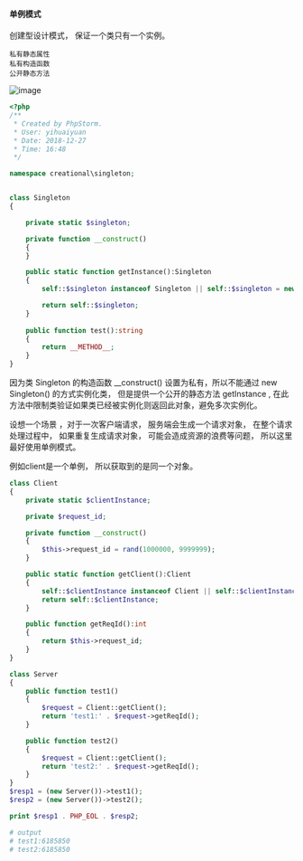 #### 单例模式

创建型设计模式， 保证一个类只有一个实例。

    私有静态属性
    私有构造函数
    公开静态方法
    
![image](https://i.loli.net/2018/12/27/5c249fbc44bf9.jpg)


```php
<?php
/**
 * Created by PhpStorm.
 * User: yihuaiyuan
 * Date: 2018-12-27
 * Time: 16:48
 */

namespace creational\singleton;


class Singleton
{

    private static $singleton;

    private function __construct()
    {
    }

    public static function getInstance():Singleton
    {
        self::$singleton instanceof Singleton || self::$singleton = new self();

        return self::$singleton;
    }
    
    public function test():string 
    {
        return __METHOD__;
    }
}
```

因为类 Singleton 的构造函数 __construct() 设置为私有，所以不能通过 new Singleton() 的方式实例化类， 但是提供一个公开的静态方法 getInstance , 在此方法中限制类验证如果类已经被实例化则返回此对象，避免多次实例化。

设想一个场景 ，对于一次客户端请求， 服务端会生成一个请求对象， 在整个请求处理过程中， 如果重复生成请求对象， 可能会造成资源的浪费等问题， 所以这里最好使用单例模式。

例如client是一个单例， 所以获取到的是同一个对象。
```php
class Client
{
    private static $clientInstance;

    private $request_id;

    private function __construct()
    {
        $this->request_id = rand(1000000, 9999999);
    }

    public static function getClient():Client
    {
        self::$clientInstance instanceof Client || self::$clientInstance = new self();
        return self::$clientInstance;
    }

    public function getReqId():int
    {
        return $this->request_id;
    }
}

class Server
{
    public function test1()
    {
        $request = Client::getClient();
        return 'test1:' . $request->getReqId();
    }

    public function test2()
    {
        $request = Client::getClient();
        return 'test2:' . $request->getReqId();
    }
}
$resp1 = (new Server())->test1();
$resp2 = (new Server())->test2();

print $resp1 . PHP_EOL . $resp2;

# output
# test1:6185850
# test2:6185850
```


